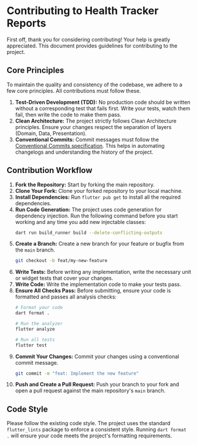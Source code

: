 # Contributing to Health Tracker Reports

First off, thank you for considering contributing! Your help is greatly appreciated. This document provides guidelines for contributing to the project.

## Core Principles

To maintain the quality and consistency of the codebase, we adhere to a few core principles. All contributions must follow these.

1.  **Test-Driven Development (TDD):** No production code should be written without a corresponding test that fails first. Write your tests, watch them fail, then write the code to make them pass.
2.  **Clean Architecture:** The project strictly follows Clean Architecture principles. Ensure your changes respect the separation of layers (Domain, Data, Presentation).
3.  **Conventional Commits:** Commit messages must follow the [Conventional Commits specification](https://www.conventionalcommits.org/en/v1.0.0/). This helps in automating changelogs and understanding the history of the project.

## Contribution Workflow

1.  **Fork the Repository:** Start by forking the main repository.
2.  **Clone Your Fork:** Clone your forked repository to your local machine.
3.  **Install Dependencies:** Run `flutter pub get` to install all the required dependencies.
4.  **Run Code Generation:** The project uses code generation for dependency injection. Run the following command before you start working and any time you add new injectable classes:
    ```bash
    dart run build_runner build --delete-conflicting-outputs
    ```
5.  **Create a Branch:** Create a new branch for your feature or bugfix from the `main` branch.
    ```bash
    git checkout -b feat/my-new-feature
    ```
6.  **Write Tests:** Before writing any implementation, write the necessary unit or widget tests that cover your changes.
7.  **Write Code:** Write the implementation code to make your tests pass.
8.  **Ensure All Checks Pass:** Before submitting, ensure your code is formatted and passes all analysis checks:
    ```bash
    # Format your code
    dart format .

    # Run the analyzer
    flutter analyze

    # Run all tests
    flutter test
    ```
9.  **Commit Your Changes:** Commit your changes using a conventional commit message.
    ```bash
    git commit -m "feat: Implement the new feature"
    ```
10. **Push and Create a Pull Request:** Push your branch to your fork and open a pull request against the main repository's `main` branch.

## Code Style

Please follow the existing code style. The project uses the standard `flutter_lints` package to enforce a consistent style. Running `dart format .` will ensure your code meets the project's formatting requirements.

